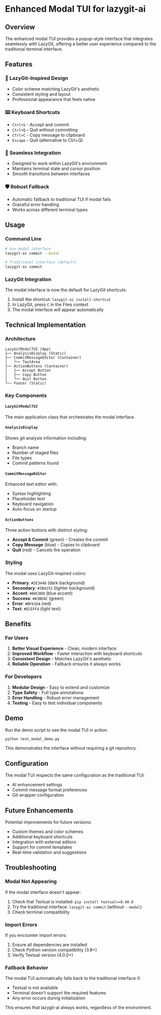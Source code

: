 # Enhanced Modal TUI for lazygit-ai

## Overview

The enhanced modal TUI provides a popup-style interface that integrates seamlessly with LazyGit, offering a better user experience compared to the traditional terminal interface.

## Features

### 🎨 **LazyGit-Inspired Design**
- Color scheme matching LazyGit's aesthetic
- Consistent styling and layout
- Professional appearance that feels native

### ⌨️ **Keyboard Shortcuts**
- `Ctrl+S` - Accept and commit
- `Ctrl+Q` - Quit without committing
- `Ctrl+C` - Copy message to clipboard
- `Escape` - Quit (alternative to Ctrl+Q)

### 🔄 **Seamless Integration**
- Designed to work within LazyGit's environment
- Maintains terminal state and cursor position
- Smooth transitions between interfaces

### 🛡️ **Robust Fallback**
- Automatic fallback to traditional TUI if modal fails
- Graceful error handling
- Works across different terminal types

## Usage

### Command Line
```bash
# Use modal interface
lazygit-ai commit --modal

# Traditional interface (default)
lazygit-ai commit
```

### LazyGit Integration
The modal interface is now the default for LazyGit shortcuts:

1. Install the shortcut: `lazygit-ai install-shortcut`
2. In LazyGit, press `C` in the Files context
3. The modal interface will appear automatically

## Technical Implementation

### Architecture
```
LazyGitModalTUI (App)
├── AnalysisDisplay (Static)
├── CommitMessageEditor (Container)
│   └── TextArea
├── ActionButtons (Container)
│   ├── Accept Button
│   ├── Copy Button
│   └── Quit Button
└── Footer (Static)
```

### Key Components

#### `LazyGitModalTUI`
The main application class that orchestrates the modal interface.

#### `AnalysisDisplay`
Shows git analysis information including:
- Branch name
- Number of staged files
- File types
- Commit patterns found

#### `CommitMessageEditor`
Enhanced text editor with:
- Syntax highlighting
- Placeholder text
- Keyboard navigation
- Auto-focus on startup

#### `ActionButtons`
Three action buttons with distinct styling:
- **Accept & Commit** (green) - Creates the commit
- **Copy Message** (blue) - Copies to clipboard
- **Quit** (red) - Cancels the operation

### Styling

The modal uses LazyGit-inspired colors:
- **Primary**: `#2E3440` (dark background)
- **Secondary**: `#3B4252` (lighter background)
- **Accent**: `#88C0D0` (blue accent)
- **Success**: `#A3BE8C` (green)
- **Error**: `#BF616A` (red)
- **Text**: `#ECEFF4` (light text)

## Benefits

### For Users
1. **Better Visual Experience** - Clean, modern interface
2. **Improved Workflow** - Faster interaction with keyboard shortcuts
3. **Consistent Design** - Matches LazyGit's aesthetic
4. **Reliable Operation** - Fallback ensures it always works

### For Developers
1. **Modular Design** - Easy to extend and customize
2. **Type Safety** - Full type annotations
3. **Error Handling** - Robust error management
4. **Testing** - Easy to test individual components

## Demo

Run the demo script to see the modal TUI in action:

```bash
python test_modal_demo.py
```

This demonstrates the interface without requiring a git repository.

## Configuration

The modal TUI respects the same configuration as the traditional TUI:
- AI enhancement settings
- Commit message format preferences
- Git wrapper configuration

## Future Enhancements

Potential improvements for future versions:
- Custom themes and color schemes
- Additional keyboard shortcuts
- Integration with external editors
- Support for commit templates
- Real-time validation and suggestions

## Troubleshooting

### Modal Not Appearing
If the modal interface doesn't appear:
1. Check that Textual is installed: `pip install textual>=0.40.0`
2. Try the traditional interface: `lazygit-ai commit` (without `--modal`)
3. Check terminal compatibility

### Import Errors
If you encounter import errors:
1. Ensure all dependencies are installed
2. Check Python version compatibility (3.8+)
3. Verify Textual version (4.0.0+)

### Fallback Behavior
The modal TUI automatically falls back to the traditional interface if:
- Textual is not available
- Terminal doesn't support the required features
- Any error occurs during initialization

This ensures that lazygit-ai always works, regardless of the environment. 